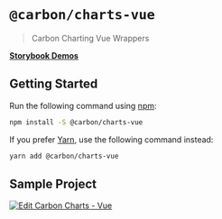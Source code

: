 # `@carbon/charts-vue`

> Carbon Charting Vue Wrappers

**[Storybook Demos](https://carbon-design-system.github.io/carbon-charts/vue)**

## Getting Started

Run the following command using [npm](https://www.npmjs.com/):

```bash
npm install -S @carbon/charts-vue
```

If you prefer [Yarn](https://yarnpkg.com/en/), use the following command
instead:

```bash
yarn add @carbon/charts-vue
```

## Sample Project
[![Edit Carbon Charts - Vue](https://codesandbox.io/static/img/play-codesandbox.svg)](https://codesandbox.io/s/carbon-charts-vue-ghlq0?fontsize=14)
